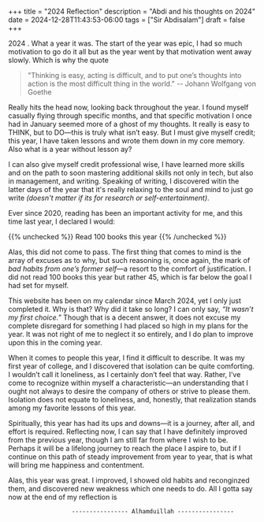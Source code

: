 +++
title = "2024 Reflection"
description = "Abdi and his thoughts on 2024"
date = 2024-12-28T11:43:53-06:00
tags = ["Sir Abdisalam"]
draft = false
+++

2024 . What a year it was. The start of the year was epic, I had so much motivation to go do it all but as the year went by that motivation went away slowly. Which is why the quote 

> "Thinking is easy, acting is difficult, and to put one’s thoughts into action is the most difficult thing in the world." -- Johann Wolfgang von Goethe

Really hits the head now, looking back throughout the year. I found myself casually flying through specific months, and that specific motivation I once had in January seemed more of a ghost of my thoughts. It really is easy to THINK, but to DO—this is truly what isn’t easy. But I must give myself credit; this year, I have taken lessons and wrote them down in my core memory. Also what is a year without lesson ay? 

I can also give myself credit professional wise, I have learned more skills and on the path to soon mastering additional skills not only in tech, but also in management, and writing. Speaking of writing, I discovered witin the latter days of the year that it's really relaxing to the soul and mind to just go write <i>(doesn't matter if its for research or self-entertainment)</i>.

Ever since 2020, reading has been an important activity for me, and this time last year, I declared I would:

{{% unchecked %}} Read 100 books this year {{% /unchecked %}}

Alas, this did not come to pass. The first thing that comes to mind is the array of excuses as to why, but such reasoning is, once again, the mark of <i>bad habits from one’s former self</i>—a resort to the comfort of justification. I did not read 100 books this year but rather 45, which is far below the goal I had set for myself.

This website has been on my calendar since March 2024, yet I only just completed it. Why is that? Why did it take so long? I can only say, <i>“It wasn’t my first choice.”</i> Though that is a decent answer, it does not excuse my complete disregard for something I had placed so high in my plans for the year. It was not right of me to neglect it so entirely, and I do plan to improve upon this in the coming year.

When it comes to people this year, I find it difficult to describe. It was my first year of college, and I discovered that isolation can be quite comforting. I wouldn’t call it loneliness, as I certainly don’t feel that way. Rather, I’ve come to recognize within myself a characteristic—an understanding that I ought not always to desire the company of others or strive to please them. Isolation does not equate to loneliness, and, honestly, that realization stands among my favorite lessons of this year.

Spiritually, this year has had its ups and downs—it is a journey, after all, and effort is required. Reflecting now, I can say that I have definitely improved from the previous year, though I am still far from where I wish to be. Perhaps it will be a lifelong journey to reach the place I aspire to, but if I continue on this path of steady improvement from year to year, that is what will bring me happiness and contentment.

Alas, this year was great. I improved, I showed old habits and reconginzed them, and discovered new weakness which one needs to do. All I gotta say now at the end of my reflection is 
 
                      ---------------- Alhamduillah ---------------- 



